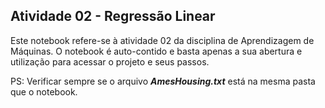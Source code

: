 ## Atividade 02 - Regressão Linear

Este notebook refere-se à atividade 02 da disciplina de Aprendizagem de Máquinas. O notebook é auto-contido e basta apenas a sua abertura e utilização para acessar
o projeto e seus passos.

PS: Verificar sempre se o arquivo ***AmesHousing.txt*** está na mesma pasta que o notebook. 
